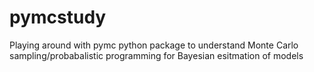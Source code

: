 # pymcstudy

Playing around with pymc python package to understand Monte Carlo sampling/probabalistic programming for Bayesian esitmation of models
